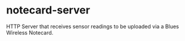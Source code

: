 # notecard-server
HTTP Server that receives sensor readings to be uploaded via a Blues Wireless Notecard.
